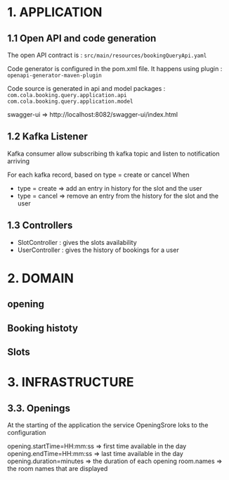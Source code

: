 # 1. APPLICATION

## 1.1 Open API and code generation 
The open API contract is : `src/main/resources/bookingQueryApi.yaml`

Code generator is configured in the pom.xml file. It happens using plugin : `openapi-generator-maven-plugin`

Code source is generated in api and model packages : 
`com.cola.booking.query.application.api`
`com.cola.booking.query.application.model`

swagger-ui => http://localhost:8082/swagger-ui/index.html

## 1.2 Kafka Listener
Kafka consumer allow subscribing th kafka topic and listen to notification arriving

For each kafka record, based on type = create or cancel
When 
* type = create => add an entry in history for the slot and the user
* type = cancel => remove an entry from the history for the slot and the user


## 1.3 Controllers
* SlotController : gives the slots availability
* UserController : gives the history of bookings for a user


# 2. DOMAIN
## opening
## Booking histoty
## Slots

# 3. INFRASTRUCTURE

## 3.3. Openings 
At the starting of the application the service OpeningSrore loks to the configuration 

opening.startTime=HH:mm:ss      => first time available in the day 
opening.endTime=HH:mm:ss        => last time available in the day
opening.duration=minutes        => the duration of each opening
room.names                      => the room names that are displayed